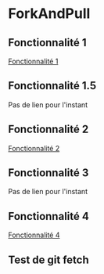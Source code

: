 # ForkAndPull

## Fonctionnalité 1
[Fonctionnalité 1](Fonctionnalite1.md)

## Fonctionnalité 1.5
Pas de lien pour l'instant

## Fonctionnalité 2
[Fonctionnalité 2](Fonctionnalite2.md)

## Fonctionnalité 3
Pas de lien pour l'instant

## Fonctionnalité 4
[Fonctionnalité 4](Fonctionnalite4.md)

## Test de git fetch
